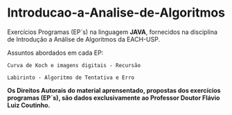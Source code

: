 # Introducao-a-Analise-de-Algoritmos
  Exercícios Programas (EP´s) na linguagem **JAVA**, fornecidos na disciplina de Introdução a Análise de Algoritmos da EACH-USP.

 Assuntos abordados em cada EP:

    Curva de Koch e imagens digitais - Recursão

    Labirinto - Algoritmo de Tentativa e Erro

**Os Direitos Autorais do material aprensentado, propostas dos exercícios programas (EP´s), são dados exclusivamente ao Professor Doutor Flávio Luiz Coutinho.**  

